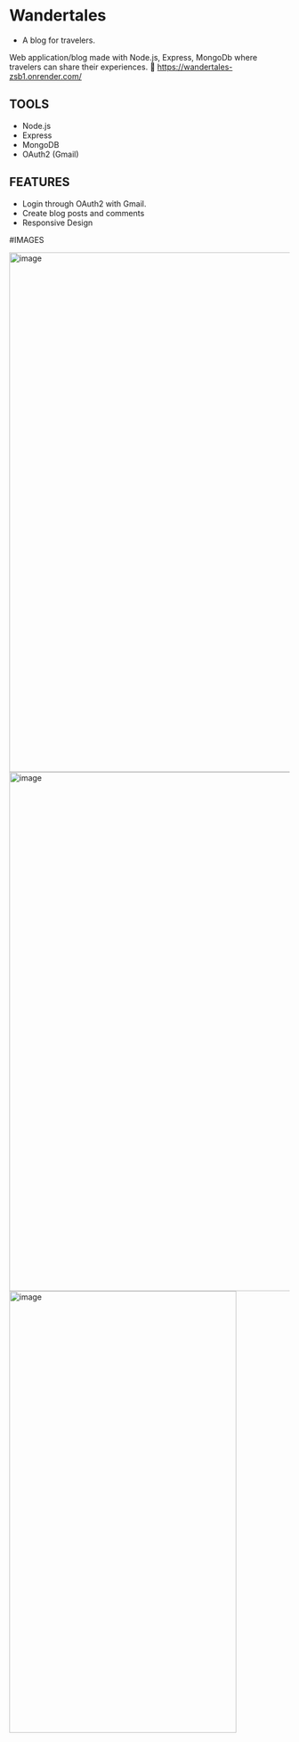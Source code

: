 # Wandertales 
- A blog for travelers.

Web application/blog made with Node.js, Express, MongoDb where travelers can share their experiences. 
🚀 https://wandertales-zsb1.onrender.com/

## TOOLS
- Node.js
- Express
- MongoDB
- OAuth2 (Gmail)

## FEATURES
- Login through OAuth2 with Gmail.
- Create blog posts and comments
- Responsive Design

#IMAGES

<img width="1893" height="934" alt="image" src="https://github.com/user-attachments/assets/b2582ea8-7890-424b-8217-6c2f5b729e40" />

<img width="1898" height="933" alt="image" src="https://github.com/user-attachments/assets/0c754b92-ee9b-4d5b-a570-2e2b580e1e98" />

<img width="408" height="794" alt="image" src="https://github.com/user-attachments/assets/84a1de21-1298-4028-a69c-da3734217736" />
